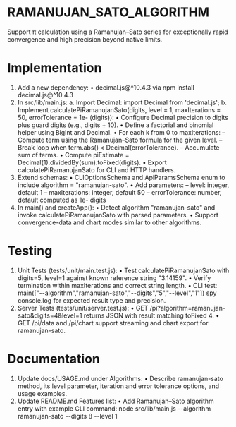 # RAMANUJAN_SATO_ALGORITHM

Support π calculation using a Ramanujan–Sato series for exceptionally rapid convergence and high precision beyond native limits.

# Implementation

1. Add a new dependency:
   • decimal.js@^10.4.3 via npm install decimal.js@^10.4.3
2. In src/lib/main.js:
   a. Import Decimal:
      import Decimal from 'decimal.js';
   b. Implement calculatePiRamanujanSato(digits, level = 1, maxIterations = 50, errorTolerance = 1e- (digits)):
      • Configure Decimal precision to digits plus guard digits (e.g., digits + 10).
      • Define a factorial and binomial helper using BigInt and Decimal.
      • For each k from 0 to maxIterations:
        – Compute term using the Ramanujan–Sato formula for the given level.
        – Break loop when term.abs() < Decimal(errorTolerance).
        – Accumulate sum of terms.
      • Compute piEstimate = Decimal(1).dividedBy(sum).toFixed(digits).
      • Export calculatePiRamanujanSato for CLI and HTTP handlers.
3. Extend schemas:
   • CLIOptionsSchema and ApiParamsSchema enum to include algorithm = "ramanujan-sato".
   • Add parameters:
     – level: integer, default 1
     – maxIterations: integer, default 50
     – errorTolerance: number, default computed as 1e- digits
4. In main() and createApp():
   • Detect algorithm "ramanujan-sato" and invoke calculatePiRamanujanSato with parsed parameters.
   • Support convergence-data and chart modes similar to other algorithms.

# Testing

1. Unit Tests (tests/unit/main.test.js):
   • Test calculatePiRamanujanSato with digits=5, level=1 against known reference string "3.14159".
   • Verify termination within maxIterations and correct string length.
   • CLI test: main(["--algorithm","ramanujan-sato","--digits","5","--level","1"]) spy console.log for expected result type and precision.
2. Server Tests (tests/unit/server.test.js):
   • GET /pi?algorithm=ramanujan-sato&digits=4&level=1 returns JSON with result matching toFixed 4.
   • GET /pi/data and /pi/chart support streaming and chart export for ramanujan-sato.

# Documentation

1. Update docs/USAGE.md under Algorithms:
   • Describe ramanujan-sato method, its level parameter, iteration and error tolerance options, and usage examples.
2. Update README.md Features list:
   • Add Ramanujan–Sato algorithm entry with example CLI command: node src/lib/main.js --algorithm ramanujan-sato --digits 8 --level 1
